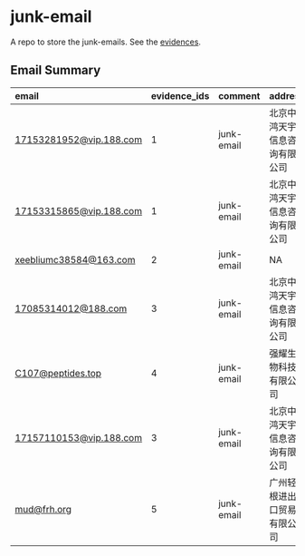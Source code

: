 
<!-- README.md is generated from README.Rmd. Please edit that file -->

# junk-email

A repo to store the junk-emails. See the
[evidences](./evidence).

## Email Summary 

| email                     | evidence\_ids | comment    | address        |       phone | wechat | vote |
| :------------------------ | :------------ | :--------- | :------------- | ----------: | -----: | ---: |
| <17153281952@vip.188.com> | 1             | junk-email | 北京中鸿天宇信息咨询有限公司 |          NA |     NA |    1 |
| <17153315865@vip.188.com> | 1             | junk-email | 北京中鸿天宇信息咨询有限公司 |          NA |     NA |    1 |
| <xeebliumc38584@163.com>  | 2             | junk-email | NA             |          NA |     NA |    1 |
| <17085314012@188.com>     | 3             | junk-email | 北京中鸿天宇信息咨询有限公司 |          NA |     NA |    1 |
| <C107@peptides.top>       | 4             | junk-email | 强耀生物科技有限公司     | 15000198372 |     NA |    1 |
| <17157110153@vip.188.com> | 3             | junk-email | 北京中鸿天宇信息咨询有限公司 |          NA |     NA |    1 |
| <mud@frh.org>             | 5             | junk-email | 广州轻根进出口贸易有限公司  |          NA |     NA |    1 |
